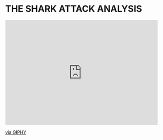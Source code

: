 # THE SHARK ATTACK ANALYSIS

<iframe src="https://giphy.com/embed/wwx6tYRikiPHHNn4MB" width="480" height="331" frameBorder="0" class="giphy-embed" allowFullScreen></iframe><p><a href="https://giphy.com/gifs/ProBitExchange-attack-shark-wwx6tYRikiPHHNn4MB">via GIPHY</a></p>
